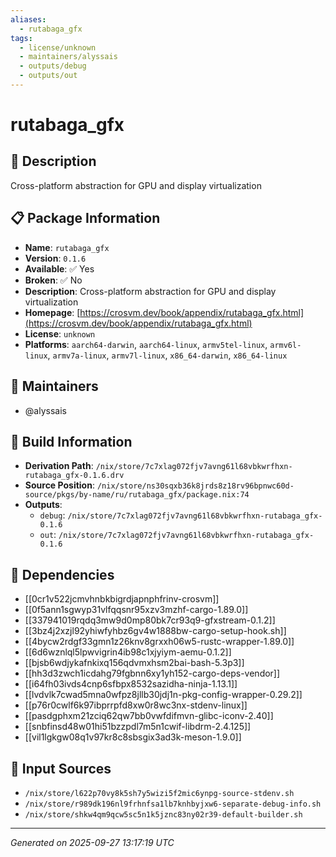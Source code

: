 ```yaml
---
aliases:
  - rutabaga_gfx
tags:
  - license/unknown
  - maintainers/alyssais
  - outputs/debug
  - outputs/out
---
```


# rutabaga_gfx

## 📝 Description

Cross-platform abstraction for GPU and display virtualization

## 📋 Package Information

- **Name**: `rutabaga_gfx`
- **Version**: `0.1.6`
- **Available**: ✅ Yes
- **Broken**: ✅ No
- **Description**: Cross-platform abstraction for GPU and display virtualization
- **Homepage**: [https://crosvm.dev/book/appendix/rutabaga_gfx.html](https://crosvm.dev/book/appendix/rutabaga_gfx.html)
- **License**: `unknown`
- **Platforms**: `aarch64-darwin`, `aarch64-linux`, `armv5tel-linux`, `armv6l-linux`, `armv7a-linux`, `armv7l-linux`, `x86_64-darwin`, `x86_64-linux`
## 👥 Maintainers

- @alyssais


## 🔧 Build Information

- **Derivation Path**: `/nix/store/7c7xlag072fjv7avng61l68vbkwrfhxn-rutabaga_gfx-0.1.6.drv`
- **Source Position**: `/nix/store/ns30sqxb36k8jrds8z18rv96bpnwc60d-source/pkgs/by-name/ru/rutabaga_gfx/package.nix:74`
- **Outputs**:
  - `debug`:  `/nix/store/7c7xlag072fjv7avng61l68vbkwrfhxn-rutabaga_gfx-0.1.6`
  - `out`:  `/nix/store/7c7xlag072fjv7avng61l68vbkwrfhxn-rutabaga_gfx-0.1.6`

## 🔗 Dependencies

- [[0cr1v522jcmvhnbkbigrdjapnphfrinv-crosvm]]
- [[0f5ann1sgwyp31vlfqqsnr95xzv3mzhf-cargo-1.89.0]]
- [[337941019rqdq3mw9d0mp80bk7cr93q9-gfxstream-0.1.2]]
- [[3bz4j2xzjl92yhiwfyhbz6gv4w1888bw-cargo-setup-hook.sh]]
- [[4bycw2rdgf33gmn1z26knv8grxxh06w5-rustc-wrapper-1.89.0]]
- [[6d6wznlql5lpwvigrin4ib98c1xjyiym-aemu-0.1.2]]
- [[bjsb6wdjykafnkixq156qdvmxhsm2bai-bash-5.3p3]]
- [[hh3d3zwch1icdahg79fgbnn6xy1yh152-cargo-deps-vendor]]
- [[i64fh03ivds4cnp6sfbpx8532sazidha-ninja-1.13.1]]
- [[lvdvlk7cwad5mna0wfpz8jllb30jdj1n-pkg-config-wrapper-0.29.2]]
- [[p76r0cwlf6k97ibprrpfd8xw0r8wc3nx-stdenv-linux]]
- [[pasdgphxm21zciq62qw7bb0vwfdifmvn-glibc-iconv-2.40]]
- [[snbfinsd48w01hi51bzzpdl7m5n1cwif-libdrm-2.4.125]]
- [[vil1lgkgw08q1v97kr8c8sbsgix3ad3k-meson-1.9.0]]

## 📁 Input Sources

- `/nix/store/l622p70vy8k5sh7y5wizi5f2mic6ynpg-source-stdenv.sh`
- `/nix/store/r989dk196nl9frhnfsa1lb7knhbyjxw6-separate-debug-info.sh`
- `/nix/store/shkw4qm9qcw5sc5n1k5jznc83ny02r39-default-builder.sh`

---
*Generated on 2025-09-27 13:17:19 UTC*
